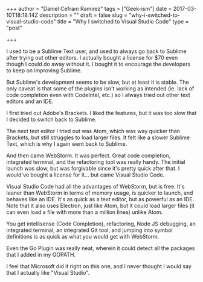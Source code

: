 +++
author = "Daniel Cefram Ramirez"
tags = ["Geek-ism"]
date = 2017-03-10T18:18:14Z
description = ""
draft = false
slug = "why-i-switched-to-visual-studio-code"
title = "Why I switched to Visual Studio Code"
type = "post"

+++

I used to be a Sublime Text user, and used to always go back to Sublime after trying out other editors. I actually bought a license for $70 even though I could do away without it. I bought it to encourage the developers to keep on improving Sublime.

But Sublime's development seems to be slow, but at least it is stable. The only caveat is that some of the plugins isn't working as intended (ie. lack of code completion even with CodeIntel, etc.) so I always tried out other text editors and an IDE.

I first tried out Adobe's Brackets. I liked the features, but it was too slow that I decided to switch back to Sublime.

The next text editor I tried out was Atom, which was way quicker than Brackets, but still struggles to load larger files. It felt like a slower Sublime Text, which is why I again went back to Sublime.

And then came WebStorm. It was perfect. Great code completion, integrated terminal, and the refactoring tool was really handy. The initial launch was slow, but was forgivable since it's pretty quick after that. I would've bought a license for it... but came Visual Studio Code.

Visual Studio Code had all the advantages of WebStorm, but is free. It's leaner than WebStorm in terms of memory usage, is quicker to launch, and behaves like an IDE. It's as quick as a text editor, but as powerful as an IDE. Note that it also uses Electron, just like Atom, but it could load larger files (it can even load a file with more than a million lines) unlike Atom.

You get intellisense (Code Completion), refactoring, Node JS debugging, an integrated terminal, an integrated Git tool, and jumping into symbol definitions is as quick as what you would get with WebStorm.

Even the Go Plugin was really neat, wherein it could detect all the packages that I added in my GOPATH.

I feel that Microsoft did it right on this one, and I never thought I would say that I actually like "Visual Studio".